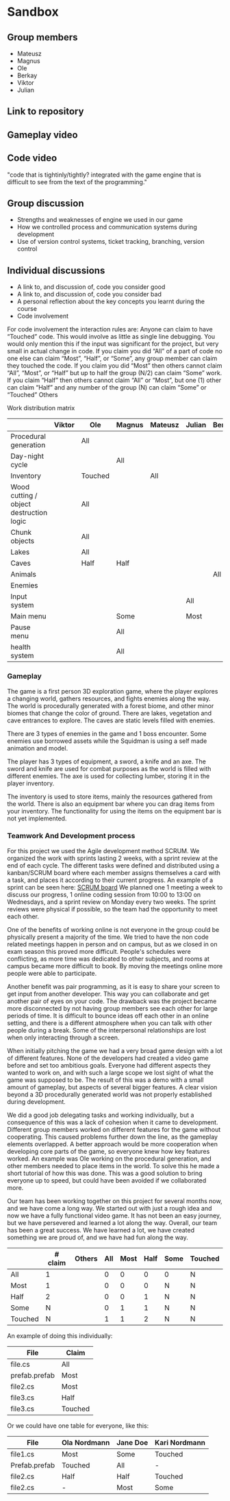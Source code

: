 # Sandbox 

## Group members

* Mateusz
* Magnus
* Ole
* Berkay
* Viktor
* Julian

## Link to repository

## Gameplay video

## Code video
"code that is tightinly/tightly? integrated with the game engine that is difficult to see from the text of the programming."

## Group discussion
* Strengths and weaknesses of engine we used in our game
* How we controlled process and communication systems during development
* Use of version control systems, ticket tracking, branching, version control






## Individual discussions
* A link to, and discussion of, code you consider good
* A link to, and discussion of, code you consider bad
* A personal reflection about the key concepts you learnt during the course
* Code involvement


For code involvement the interaction rules are:
Anyone can claim to have “Touched” code. This would involve as little as single line debugging. You would only mention this if the input was significant for the project, but very small in actual change in code.
If you claim you did “All” of a part of code no one else can claim “Most”, “Half”, or “Some”, any group member can claim they touched the code.
If you claim you did “Most” then others cannot claim “All”, “Most”, or “Half” but up to half the group (N/2) can claim “Some” work.
If you claim “Half” then others cannot claim “All” or “Most”, but one (1) other can claim “Half” and any number of the group (N) can claim “Some” or “Touched” Others



Work distribution matrix

|                                         | Viktor | Ole     | Magnus | Mateusz | Julian | Berkay |
|-----------------------------------------|--------|---------|--------|---------|--------|--------|
| Procedural generation                   |        | All     |        |         |        |        | 
| Day-night cycle                         |        |         | All    |         |        |        | 
| Inventory                               |        | Touched |        | All     |        |        | 
| Wood cutting / object destruction logic |        | All     |        |         |        |        | 
| Chunk objects                           |        | All     |        |         |        |        | 
| Lakes                                   |        | All     |        |         |        |        | 
| Caves                                   |        | Half    | Half   |         |        |        |
| Animals                                 |        |         |        |         |        | All    |
| Enemies                                 |        |         |        |         |        |        |
| Input system                            |        |         |        |         | All    |        |
| Main menu                               |        |         | Some   |         | Most   |        | 
| Pause menu                              |        |         | All    |         |        |        | 
| health system                           |        |         | All    |         |        |        |




### Gameplay
The game is a  first person 3D exploration game, where the player explores a changing world, gathers resources, and fights enemies along the way. The world is procedurally generated with a forest biome, and other minor biomes that change the color of ground. There are lakes, vegetation and cave entrances to explore. The caves are static levels filled with enemies.

There are 3 types of enemies in the game and 1 boss encounter. Some enemies use borrowed assets while the Squidman is using a self made animation and model.

The player has 3 types of equipment, a sword, a knife and an axe. The sword and knife are used for combat purposes as the world is filled with different enemies. The axe is used for collecting lumber, storing it in the player inventory.

The inventory is used to store items, mainly the resources gathered from the world. There is also an equipment bar where you can drag items from your inventory. The functionality for using the items on the equipment bar is not yet implemented.

### Teamwork And Development process

For this project we used the Agile development method SCRUM. We organized the work with sprints lasting 2 weeks, with a sprint review at the end of each cycle. The different tasks were defined and distributed using a kanban/SCRUM board where each member assigns themselves a card with a task, and places it according to their current progress. An example of a sprint can be seen here: [SCRUM board](https://github.com/oleelnes/Sandbox/blob/master/Reports/images/terllo_board.png?raw=true) We planned one 1 meeting a week to discuss our progress, 1 online coding session from 10:00 to 13:00 on Wednesdays, and a sprint review on Monday every two weeks. The sprint reviews were physical if possible, so the team had the opportunity to meet each other. 

One of the benefits of working online is not everyone in the group could be physically present a majority of the time. We tried to have the non code related meetings happen in person and on campus, but as we closed in on exam season this proved more difficult. People's schedules were conflicting, as more time was dedicated to other subjects, and rooms at campus became more difficult to book. By moving the meetings online more people were able to participate. 

Another benefit was pair programming, as it is easy to share your screen to get input from another developer. This way you can collaborate and get another pair of eyes on your code. The drawback was the project became more disconnected by not having group members see each other for large periods of time. It is difficult to bounce ideas off each other in an online setting, and there is a different atmosphere when you can talk with other people during a break. Some of the interpersonal relationships are lost when only interacting through a screen. 

When initially pitching the game we had a very broad game design with a lot of different features. None of the developers had created a video game before and set too ambitious goals. Everyone had different aspects they wanted to work on, and with such a large scope we lost sight of what the game was supposed to be. The result of this was a demo with a small amount of gameplay, but aspects of several bigger features. A clear vision beyond a 3D procedurally generated world was not properly established during development. 

We did a good job delegating tasks and working individually, but a consequence of this was a lack of cohesion when it came to development. Different group members worked on different features for the game without cooperating. This caused problems further down the line, as the gameplay elements overlapped. A better approach would be more cooperation when developing core parts of the game, so everyone knew how key features worked. An example was Ole working on the procedural generation, and other members needed to place items in the world. To solve this he made a short tutorial of how this was done. This was a good solution to bring everyone up to speed, but could have been avoided if we collaborated more.

Our team has been working together on this project for several months now, and we have come a long way. We started out with just a rough idea and now we have a fully functional video game. It has not been an easy journey, but we have persevered and learned a lot along the way. Overall, our team has been a great success. We have learned a lot, we have created something we are proud of, and we have had fun along the way.












| | # claim | Others | All	| Most | Half | Some | Touched |
|------|------|--------|----|-----|-----|-----|-----|
| All	| 1 |        | 0      | 0 | 0 | 0 | N |
| Most | 1 |        | 0      | 0 | 0 | N | N |
| Half | 2 |        | 0      | 0 | 1 | N | N |
| Some | N |        | 0      | 1 | 1 | N | N |
| Touched | N |        | 1      | 1 | 2 | N | N |

An example of doing this individually:

| File | Claim |
|-----|-----|
|file.cs|All|
|prefab.prefab|Most|
|file2.cs|Most|
|file3.cs|Half|
|file3.cs|Touched|

Or we could have one table for everyone, like this:

| File | Ola Nordmann   | Jane Doe   | Kari Nordmann  |
|------|----------------|------------|----------------|
| file1.cs | Most           | Some       | Touched        |
| Prefab.prefab | Touched        | All        | -              |
| file2.cs | Half           | Half       | Touched        |
| file2.cs | -              | Most       | Some           |
